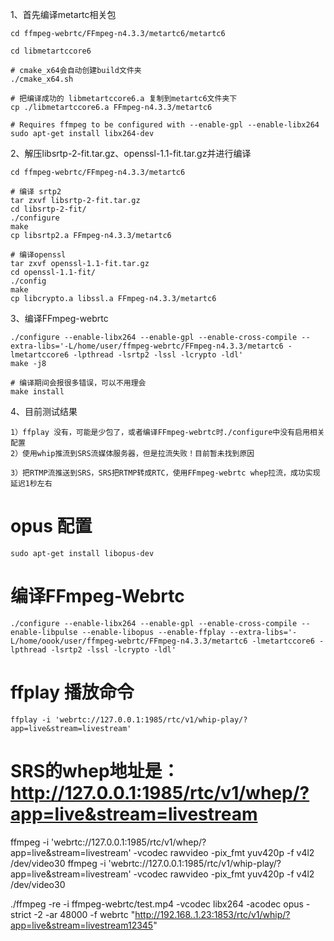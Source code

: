 1、首先编译metartc相关包

    cd ffmpeg-webrtc/FFmpeg-n4.3.3/metartc6/metartc6
    
    cd libmetartccore6
    
    # cmake_x64会自动创建build文件夹
    ./cmake_x64.sh
    
    # 把编译成功的 libmetartccore6.a 复制到metartc6文件夹下
    cp ./libmetartccore6.a FFmpeg-n4.3.3/metartc6

    # Requires ffmpeg to be configured with --enable-gpl --enable-libx264
    sudo apt-get install libx264-dev

2、解压libsrtp-2-fit.tar.gz、openssl-1.1-fit.tar.gz并进行编译

    cd ffmpeg-webrtc/FFmpeg-n4.3.3/metartc6
    
    # 编译 srtp2
    tar zxvf libsrtp-2-fit.tar.gz
    cd libsrtp-2-fit/
    ./configure 
    make
    cp libsrtp2.a FFmpeg-n4.3.3/metartc6
    
    # 编译openssl
    tar zxvf openssl-1.1-fit.tar.gz
    cd openssl-1.1-fit/
    ./config
    make
    cp libcrypto.a libssl.a FFmpeg-n4.3.3/metartc6

3、编译FFmpeg-webrtc    

    ./configure --enable-libx264 --enable-gpl --enable-cross-compile --extra-libs='-L/home/user/ffmpeg-webrtc/FFmpeg-n4.3.3/metartc6 -lmetartccore6 -lpthread -lsrtp2 -lssl -lcrypto -ldl'
    make -j8
    
    # 编译期间会报很多错误，可以不用理会
    make install

4、目前测试结果

    1）ffplay 没有，可能是少包了，或者编译FFmpeg-webrtc时./configure中没有启用相关配置
    2）使用whip推流到SRS流媒体服务器，但是拉流失败！目前暂未找到原因
    
    3）把RTMP流推送到SRS，SRS把RTMP转成RTC，使用FFmpeg-webrtc whep拉流，成功实现延迟1秒左右
# opus 配置
    sudo apt-get install libopus-dev
    
# 编译FFmpeg-Webrtc
    ./configure --enable-libx264 --enable-gpl --enable-cross-compile --enable-libpulse --enable-libopus --enable-ffplay --extra-libs='-L/home/oook/user/ffmpeg-webrtc/FFmpeg-n4.3.3/metartc6 -lmetartccore6 -lpthread -lsrtp2 -lssl -lcrypto -ldl'

# ffplay 播放命令
    ffplay -i 'webrtc://127.0.0.1:1985/rtc/v1/whip-play/?app=live&stream=livestream'
# SRS的whep地址是：http://127.0.0.1:1985/rtc/v1/whep/?app=live&stream=livestream
ffmpeg -i 'webrtc://127.0.0.1:1985/rtc/v1/whep/?app=live&stream=livestream' -vcodec rawvideo -pix_fmt yuv420p -f v4l2 /dev/video30
ffmpeg -i 'webrtc://127.0.0.1:1985/rtc/v1/whip-play/?app=live&stream=livestream' -vcodec rawvideo -pix_fmt yuv420p -f v4l2 /dev/video30

./ffmpeg -re -i ffmpeg-webrtc/test.mp4 -vcodec libx264 -acodec opus -strict -2 -ar 48000 -f webrtc "http://192.168..1.23:1853/rtc/v1/whip/?app=live&stream=livestream12345"
